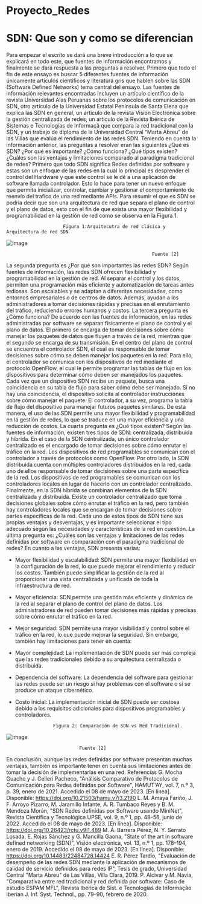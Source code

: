 # Proyecto_Redes
# SDN: Que son y como se diferencian
Para empezar el escrito se dará una breve introducción a lo que se explicará en todo este, que fuentes de información encontramos y finalmente se dará respuesta a las preguntas a resolver. Primero que todo el fin de este ensayo es buscar 5 diferentes fuentes de información únicamente artículos científicos y literatura gris que hablen sobre las SDN (Software Defined Networks) tema central del ensayo.
Las fuentes de información relevantes encontradas incluyen un artículo científico de la revista Universidad Alas Peruanas sobre los protocolos de comunicación en SDN, otro artículo de la Universidad Estatal Península de Santa Elena que explica las SDN en general, un artículo de la revista Visión Electrónica sobre la gestión centralizada de redes, un artículo de la Revista Ibérica de Sistemas e Tecnologías de Informaçã que compara la red tradicional con la SDN, y un trabajo de diploma de la Universidad Central “Marta Abreu” de las Villas que evalúa el rendimiento de las redes SDN.
Teniendo en cuenta la información anterior, las preguntas a resolver eran las siguientes ¿Qué es SDN? ¿Por qué es importante? ¿Cómo funciona? ¿Qué tipos existen? ¿Cuáles son las ventajas y limitaciones comparado al paradigma tradicional de redes? Primero que todo SDN significa Redes definidas por software y estas son un enfoque de las redes en la cual lo principal es desprender el control del Hardware y que este control se le dé a una aplicación de software llamada controlador. Esto lo hace para tener un nuevo enfoque que permita inicializar, controlar, cambiar y gestionar el comportamiento de reenvío del trafico de una red mediante APIs. Para resumir el que es SDN se podría decir que son una arquitectura de red que separa el plano de control y el plano de datos, esto con el fin de que exista una mayor flexibilidad y programabilidad en la gestión de red como se observa en la Figura 1.


                         Figura 1:Arquitecutra de red clásica y Arquitectura de red SDN

 ![image](https://github.com/Hdiaz0224/Proyecto_Redes/assets/93561095/bc7e9823-ea21-41ee-97e1-3ce62fe83959)

                                                          Fuente [2]

La segunda pregunta es ¿Por qué son importantes las redes SDN? Según fuentes de información, las redes SDN ofrecen flexibilidad y programabilidad en la gestión de red. Al separar el control y los datos, permiten una programación más eficiente y automatización de tareas antes tediosas. Son escalables y se adaptan a diferentes necesidades, como entornos empresariales o de centros de datos. Además, ayudan a los administradores a tomar decisiones rápidas y precisas en el enrutamiento del tráfico, reduciendo errores humanos y costos. 
La tercera pregunta es ¿Cómo funciona? De acuerdo con las fuentes de información, en las redes administradas por software se separan físicamente el plano de control y el plano de datos. El primero se encarga de tomar decisiones sobre cómo manejar los paquetes de datos que fluyen a través de la red, mientras que el segundo se encarga de su transmisión. En el centro del plano de control se encuentra el controlador SDN, el cual es responsable de tomar decisiones sobre cómo se deben manejar los paquetes en la red. Para ello, el controlador se comunica con los dispositivos de red mediante el protocolo OpenFlow, el cual le permite programar las tablas de flujo en los dispositivos para determinar cómo deben ser manejados los paquetes. Cada vez que un dispositivo SDN recibe un paquete, busca una coincidencia en su tabla de flujo para saber cómo debe ser manejado. Si no hay una coincidencia, el dispositivo solicita al controlador instrucciones sobre cómo manejar el paquete. El controlador, a su vez, programa la tabla de flujo del dispositivo para manejar futuros paquetes similares. De esta manera, el uso de las SDN permite una mayor flexibilidad y programabilidad en la gestión de redes, lo que se traduce en una mayor eficiencia y una reducción de costos.
La cuarta pregunta es ¿Qué tipos existen? Según las fuentes de información, existen tres tipos de SDN: centralizada, distribuida y híbrida. En el caso de la SDN centralizada, un único controlador centralizado es el encargado de tomar decisiones sobre cómo enrutar el tráfico en la red. Los dispositivos de red programables se comunican con el controlador a través de protocolos como OpenFlow. Por otro lado, la SDN distribuida cuenta con múltiples controladores distribuidos en la red, cada uno de ellos responsable de tomar decisiones sobre una parte específica de la red. Los dispositivos de red programables se comunican con los controladores locales en lugar de hacerlo con un controlador centralizado. Finalmente, en la SDN híbrida se combinan elementos de la SDN centralizada y distribuida. Existe un controlador centralizado que toma decisiones globales sobre cómo enrutar el tráfico en la red, pero también hay controladores locales que se encargan de tomar decisiones sobre partes específicas de la red. Cada uno de estos tipos de SDN tiene sus propias ventajas y desventajas, y es importante seleccionar el tipo adecuado según las necesidades y características de la red en cuestión.
La última pregunta es: ¿Cuáles son las ventajas y limitaciones de las redes definidas por software en comparación con el paradigma tradicional de redes? En cuanto a las ventajas, SDN presenta varias:
-	Mayor flexibilidad y escalabilidad: SDN permite una mayor flexibilidad en la configuración de la red, lo que puede mejorar el rendimiento y reducir los costos. También puede simplificar la gestión de la red al proporcionar una vista centralizada y unificada de toda la infraestructura de red.
-	Mayor eficiencia: SDN permite una gestión más eficiente y dinámica de la red al separar el plano de control del plano de datos. Los administradores de red pueden tomar decisiones más rápidas y precisas sobre cómo enrutar el tráfico en la red.
-	Mejor seguridad: SDN permite una mayor visibilidad y control sobre el tráfico en la red, lo que puede mejorar la seguridad.
Sin embargo, también hay limitaciones para tener en cuenta:
-	Mayor complejidad: La implementación de SDN puede ser más compleja que las redes tradicionales debido a su arquitectura centralizada o distribuida.
-	Dependencia del software: La dependencia del software para gestionar las redes puede ser un riesgo si hay problemas con el software o si se produce un ataque cibernético.
-	Costo inicial: La implementación inicial de SDN puede ser costosa debido a los requisitos adicionales para dispositivos programables y controladores.

                      Figura 2: Comparación de SDN vs Red Tradicional.

 ![image](https://github.com/Hdiaz0224/Proyecto_Redes/assets/93561095/51918a57-211c-4215-9b7e-38c0ee3bfd65)

                               Fuente [2]

En conclusión, aunque las redes definidas por software presentan muchas ventajas, también es importante tener en cuenta sus limitaciones antes de tomar la decisión de implementarlas en una red.
Referencias
G. Mocha Guacho y J. Celleri Pacheco, "Análisis Comparativo de Protocolos de Comunicación para Redes definidas por Software", HAMUT'AY, vol. 7, n.º 3, p. 39, enero de 2021. Accedido el 08 de mayo de 2023. [En línea]. Disponible: https://doi.org/10.21503/hamu.v7i3.2190
L. M. Amaya Fariño, J. F. Arroyo Pizarro, M. Jaramillo Infante, A. R. Tumbaco Reyes y B. M. Mendoza Morán, "SDN Redes definidas por Software usando MiniNet", Revista Científica y Tecnológica UPSE, vol. 9, n.º 1, pp. 48–56, junio de 2022. Accedido el 08 de mayo de 2023. [En línea]. Disponible: https://doi.org/10.26423/rctu.v9i1.489
M. Á. Barrera Pérez, N. Y. Serrato Losada, E. Rojas Sánchez y G. Mancilla Gaona, "State of the art in software defined networking (SDN)", Visión electrónica, vol. 13, n.º 1, pp. 178–194, enero de 2019. Accedido el 08 de mayo de 2023. [En línea]. Disponible: https://doi.org/10.14483/22484728.14424
E. R. Pérez Tardío, "Evaluación de desempeño de las redes SDN mediante la aplicación de mecanismos de calidad de servicio definidos para redes IP", Tesis de grado, Universidad Central "Marta Abreu" de Las Villas, Villa Clara, 2019.
P. Alcivar y M. Navia, "Comparativa entre red tradicional y red definida por software: Caso de estudio ESPAM MFL", Revista Ibérica de Sist. e Tecnologias de Informação Iberian J. Inf. Syst. Technol., pp. 79–90, febrero de 2020.
